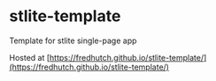 # stlite-template
Template for stlite single-page app

Hosted at [https://fredhutch.github.io/stlite-template/](https://fredhutch.github.io/stlite-template/)
